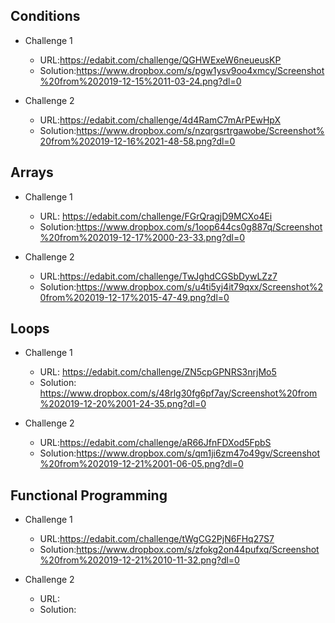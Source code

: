 ## Conditions

* Challenge 1
  * URL:https://edabit.com/challenge/QGHWExeW6neueusKP
  * Solution:https://www.dropbox.com/s/pgw1ysv9oo4xmcy/Screenshot%20from%202019-12-15%2011-03-24.png?dl=0

* Challenge 2
  * URL:https://edabit.com/challenge/4d4RamC7mArPEwHpX
  * Solution:https://www.dropbox.com/s/nzqrgsrtrgawobe/Screenshot%20from%202019-12-16%2021-48-58.png?dl=0

## Arrays

* Challenge 1
  * URL: https://edabit.com/challenge/FGrQragjD9MCXo4Ei
  * Solution:https://www.dropbox.com/s/1oop644cs0g887q/Screenshot%20from%202019-12-17%2000-23-33.png?dl=0

* Challenge 2
  * URL:https://edabit.com/challenge/TwJghdCGSbDywLZz7
  * Solution:https://www.dropbox.com/s/u4ti5yj4it79qxx/Screenshot%20from%202019-12-17%2015-47-49.png?dl=0

## Loops

* Challenge 1
  * URL: https://edabit.com/challenge/ZN5cpGPNRS3nrjMo5
  * Solution: https://www.dropbox.com/s/48rlg30fg6pf7ay/Screenshot%20from%202019-12-20%2001-24-35.png?dl=0

* Challenge 2
  * URL:https://edabit.com/challenge/aR66JfnFDXod5FpbS
  * Solution:https://www.dropbox.com/s/qm1ji6zm47o49gv/Screenshot%20from%202019-12-21%2001-06-05.png?dl=0

## Functional Programming

* Challenge 1
  * URL:https://edabit.com/challenge/tWgCG2PjN6FHq27S7
  * Solution:https://www.dropbox.com/s/zfokg2on44pufxq/Screenshot%20from%202019-12-21%2010-11-32.png?dl=0

* Challenge 2
  * URL:
  * Solution:

